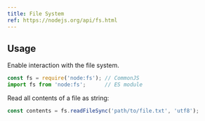 ```yaml
---
title: File System
ref: https://nodejs.org/api/fs.html
---
```


## Usage

Enable interaction with the file system.

```javascript
const fs = require('node:fs'); // CommonJS
import fs from 'node:fs';      // ES module
```

Read all contents of a file as string:

```javascript
const contents = fs.readFileSync('path/to/file.txt', 'utf8');
```
